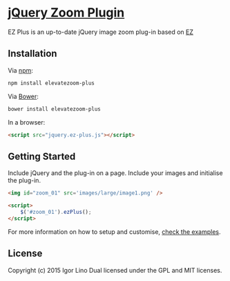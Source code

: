 [jQuery Zoom Plugin](http://igorlino.github.io/elevatezoom-plus/)
================================

EZ Plus is an up-to-date jQuery image zoom plug-in based on [EZ](https://github.com/elevateweb/elevatezoom)

## Installation

Via [npm](https://www.npmjs.com/):

```bash
npm install elevatezoom-plus
```

Via [Bower](http://bower.io/):

```bash
bower install elevatezoom-plus
```

In a browser:

```html
<script src="jquery.ez-plus.js"></script>
```

## Getting Started

Include jQuery and the plug-in on a page. Include your images and initialise the plug-in.

```html
<img id="zoom_01" src='images/large/image1.png' />

<script>
    $('#zoom_01').ezPlus();
</script>
```

For more information on how to setup and customise, [check the examples](http://igorlino.github.io/elevatezoom-plus/).

## License
Copyright (c) 2015 Igor Lino
Dual licensed under the GPL and MIT licenses.
